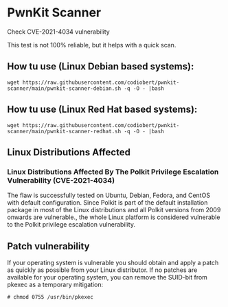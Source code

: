 # PwnKit Scanner

Check CVE-2021-4034 vulnerability

This test is not 100% reliable, but it helps with a quick scan.

## How tu use (Linux Debian based systems):

	wget https://raw.githubusercontent.com/codiobert/pwnkit-scanner/main/pwnkit-scanner-debian.sh -q -O - |bash

## How tu use (Linux Red Hat based systems):

	wget https://raw.githubusercontent.com/codiobert/pwnkit-scanner/main/pwnkit-scanner-redhat.sh -q -O - |bash


## Linux Distributions Affected
### Linux Distributions Affected By The Polkit Privilege Escalation Vulnerability (CVE-2021-4034)
The flaw is successfully tested on Ubuntu, Debian, Fedora, and CentOS with default configuration. Since Polkit is part of the default installation package in most of the Linux distributions and all Polkit versions from 2009 onwards are vulnerable., the whole Linux platform is considered vulnerable to the Polkit privilege escalation vulnerability.

## Patch vulnerability
If your operating system is vulnerable you should obtain and apply a patch as quickly as possible from your Linux distributor.
If no patches are available for your operating system, you can remove the SUID-bit from pkexec as a temporary mitigation:

	# chmod 0755 /usr/bin/pkexec
